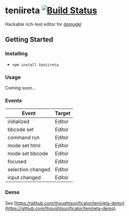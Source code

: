 # teniireta [![Build Status](https://travis-ci.com/thoughtsunificator/teniireta.svg?branch=master)](https://travis-ci.com/thoughtsunificator/teniireta)

Hackable rich-text editor for [domodel](https://github.com/thoughtsunificator/domodel)

## Getting Started

### Installing

- ``npm install teniireta``

### Usage

Coming soon...

### Events

| Event      | Target |
| ----------- | ----------- |
| initialized      			 |   Editor     			|
| bbcode set | Editor |
| command run | Editor | 
| mode set html | Editor | 
| mode set bbcode | Editor | 
| focused | Editor | 
| selection changed | Editor | 
| input changed | Editor | 

### Demo

See [https://github.com/thoughtsunificator/teniireta-demo](https://github.com/thoughtsunificator/teniireta-demo).
